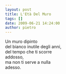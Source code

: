 ```yaml
---
layout: post
title: L'Età Del Muro
tags: []
date: 2009-06-21 14:24:00
author: pietro
---
```

Un muro dipinto<br/>del bianco inutile degli anni,<br/>del tempo che ti scorre<br/>addosso,<br/>ma non ti serve a nulla<br/>adesso.
